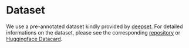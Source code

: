 # Dataset

We use a pre-annotated dataset kindly provided by [deepset](https://www.deepset.ai). For detailed informations on the dataset, please see the corresponding [repository](https://github.com/deepset-ai/COVID-QA.git) or [Huggingface Datacard](https://huggingface.co/datasets/covid_qa_deepset).
